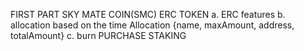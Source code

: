 FIRST PART
SKY MATE COIN(SMC) ERC TOKEN
a. ERC features
b. allocation based on the time
Allocation {name, maxAmount, address, totalAmount}
c. burn
PURCHASE
STAKING
